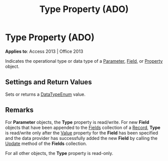 ﻿---
title: Type Property (ADO)
TOCTitle: Type Property (ADO)
ms:assetid: 14d99172-2145-05ae-620b-459ba097f05c
ms:mtpsurl: https://msdn.microsoft.com/library/JJ248914(v=office.15)
ms:contentKeyID: 48543397
ms.date: 09/18/2015
mtps_version: v=office.15
---

# Type Property (ADO)


**Applies to**: Access 2013 | Office 2013

Indicates the operational type or data type of a [Parameter](parameter-object-ado.md), [Field](field-object-ado.md), or [Property](property-object-ado.md) object.

## Settings and Return Values

Sets or returns a [DataTypeEnum](datatypeenum.md) value.

## Remarks

For **Parameter** objects, the **Type** property is read/write. For new **Field** objects that have been appended to the [Fields](fields-collection-ado.md) collection of a [Record](record-object-ado.md), **Type** is read/write only after the [Value](value-property-ado.md) property for the **Field** has been specified and the data provider has successfully added the new **Field** by calling the [Update](update-method-ado.md) method of the **Fields** collection.

For all other objects, the **Type** property is read-only.

